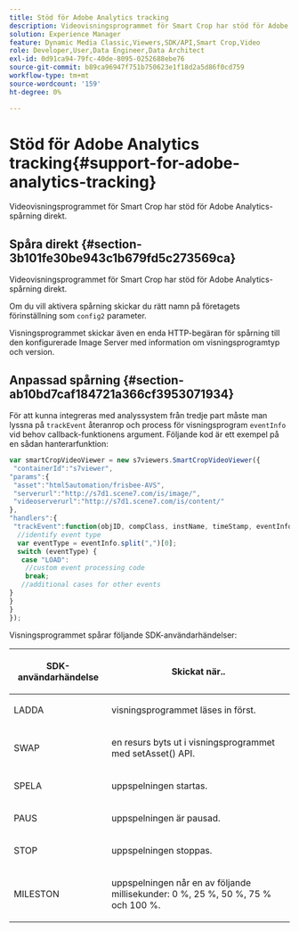 ```yaml
---
title: Stöd för Adobe Analytics tracking
description: Videovisningsprogrammet för Smart Crop har stöd för Adobe Analytics-spårning direkt.
solution: Experience Manager
feature: Dynamic Media Classic,Viewers,SDK/API,Smart Crop,Video
role: Developer,User,Data Engineer,Data Architect
exl-id: 0d91ca94-79fc-40de-8095-0252688ebe76
source-git-commit: b89ca96947f751b750623e1f18d2a5d86f0cd759
workflow-type: tm+mt
source-wordcount: '159'
ht-degree: 0%

---
```


# Stöd för Adobe Analytics tracking{#support-for-adobe-analytics-tracking}

Videovisningsprogrammet för Smart Crop har stöd för Adobe Analytics-spårning direkt.

## Spåra direkt {#section-3b101fe30be943c1b679fd5c273569ca}

Videovisningsprogrammet för Smart Crop har stöd för Adobe Analytics-spårning direkt.

Om du vill aktivera spårning skickar du rätt namn på företagets förinställning som `config2` parameter.

Visningsprogrammet skickar även en enda HTTP-begäran för spårning till den konfigurerade Image Server med information om visningsprogramtyp och version.

## Anpassad spårning {#section-ab10bd7caf184721a366cf3953071934}

För att kunna integreras med analyssystem från tredje part måste man lyssna på `trackEvent` återanrop och process för visningsprogram `eventInfo` vid behov callback-funktionens argument. Följande kod är ett exempel på en sådan hanterarfunktion:

```javascript {.line-numbers}
var smartCropVideoViewer = new s7viewers.SmartCropVideoViewer({ 
 "containerId":"s7viewer", 
"params":{ 
 "asset":"html5automation/frisbee-AVS", 
 "serverurl":"http://s7d1.scene7.com/is/image/", 
 "videoserverurl":"http://s7d1.scene7.com/is/content/" 
}, 
"handlers":{ 
 "trackEvent":function(objID, compClass, instName, timeStamp, eventInfo) { 
  //identify event type 
  var eventType = eventInfo.split(",")[0]; 
  switch (eventType) { 
   case "LOAD": 
    //custom event processing code 
    break; 
   //additional cases for other events 
} 
} 
} 
});
```

Visningsprogrammet spårar följande SDK-användarhändelser:

<table id="table_5D090E6614974D968E1A93B5727D859C"> 
 <thead> 
  <tr> 
   <th colname="col1" class="entry"> <p>SDK-användarhändelse </p> </th> 
   <th colname="col2" class="entry"> <p>Skickat när.. </p> </th> 
  </tr> 
 </thead>
 <tbody> 
  <tr> 
   <td colname="col1"> <p> <span class="codeph"> LADDA </span> </p> </td> 
   <td colname="col2"> <p>visningsprogrammet läses in först. </p> </td> 
  </tr> 
  <tr> 
   <td colname="col1"> <p> <span class="codeph"> SWAP </span> </p> </td> 
   <td colname="col2"> <p>en resurs byts ut i visningsprogrammet med <span class="codeph"> setAsset() </span> API. </p> </td> 
  </tr> 
  <tr> 
   <td colname="col1"> <p> <span class="codeph"> SPELA </span> </p> </td> 
   <td colname="col2"> <p>uppspelningen startas. </p> </td> 
  </tr> 
  <tr> 
   <td colname="col1"> <p> <span class="codeph"> PAUS </span> </p> </td> 
   <td colname="col2"> <p>uppspelningen är pausad. </p> </td> 
  </tr> 
  <tr> 
   <td colname="col1"> <p> <span class="codeph"> STOP </span> </p> </td> 
   <td colname="col2"> <p>uppspelningen stoppas. </p> </td> 
  </tr> 
  <tr> 
   <td colname="col1"> <p> <span class="codeph"> MILESTON </span> </p> </td> 
   <td colname="col2"> <p>uppspelningen når en av följande millisekunder: 0 %, 25 %, 50 %, 75 % och 100 %. </p> </td> 
  </tr> 
 </tbody> 
</table>
